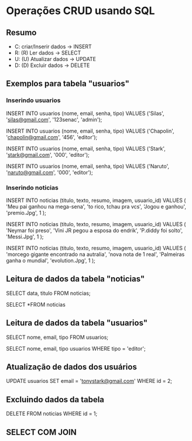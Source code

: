 # Operações CRUD usando SQL

## Resumo

- C: criar/Inserir dados   -> INSERT
- R: (R) Ler dados         -> SELECT
- U: (U) Atualizar dados   -> UPDATE
- D: (D) Excluir dados     -> DELETE

## Exemplos para tabela "usuarios"

### Inserindo usuarios

INSERT INTO usuarios (nome, email, senha, tipo)
VALUES ('Silas', 'silas@gmail.com', '123senac', 'admin');

INSERT INTO usuarios (nome, email, senha, tipo)
VALUES ('Chapolin', 'chapolin@gmail.com', '456', 'editor');

INSERT INTO usuarios (nome, email, senha, tipo)
VALUES ('Stark', 'stark@gmail.com', '000', 'editor');

INSERT INTO usuarios (nome, email, senha, tipo)
VALUES ('Naruto', 'naruto@gmail.com', '000', 'editor');

### Inserindo noticias

INSERT INTO noticias (titulo, texto, resumo, imagem, usuario_id)
VALUES (
    'Meu pai ganhou na mega-sena',
    'to rico, tchau pra vcs',
    'Jogou e ganhou',
    'premio.Jpg',
    1
);

INSERT INTO noticias (titulo, texto, resumo, imagem, usuario_id)
VALUES (
    'Neymar foi preso',
    'Vini JR pegou a esposa do endrik',
    'P.diddy foi solto',
    'Messi.Jpg',
    1
);

INSERT INTO noticias (titulo, texto, resumo, imagem, usuario_id)
VALUES (
    'morcego gigante encontrado na autralia',
    'nova nota de 1 real',
    'Palmeiras  ganha o mundial',
    'evolution.Jpg',
    1
);

## Leitura de dados da tabela "noticias"

SELECT data, titulo FROM noticias;

SELECT *FROM noticias


## Leitura de dados da tabela "usuarios"

SELECT nome, email, tipo FROM usuarios;


SELECT nome, email, tipo usuarios WHERE tipo = 'editor';

## Atualização de dados dos usuários

UPDATE usuarios SET  email = 'tonystark@gmail.com'
WHERE id = 2;

## Excluindo dados da tabela

DELETE FROM noticias WHERE id = 1;

## SELECT COM JOIN